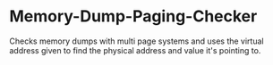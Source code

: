 # Memory-Dump-Paging-Checker

Checks memory dumps with multi page systems and uses the virtual address given to find the physical address and value it's pointing to.
